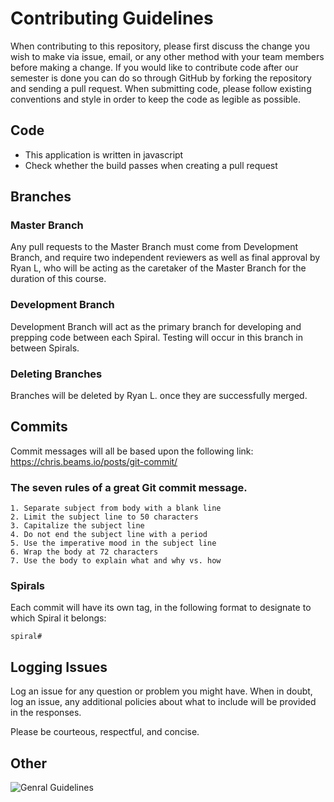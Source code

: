 # Contributing Guidelines

When contributing to this repository, please first discuss the change you wish to make via issue, email, or any other method with your team members before making a change.
If you would like to contribute code after our semester is done you can do so through GitHub by forking the repository and sending a pull request. When submitting code, please follow existing conventions and style in order to keep the code as legible as possible.

## Code
- This application is written in javascript
- Check whether the build passes when creating a pull request

## Branches

### Master Branch
Any pull requests to the Master Branch must come from Development Branch, and require two independent reviewers as well as final approval by Ryan L, who will be acting as the caretaker of the Master Branch for the duration of this course.

### Development Branch
Development Branch will act as the primary branch for developing and prepping code between each Spiral. Testing will occur in this branch in between Spirals.

### Deleting Branches
Branches will be deleted by Ryan L. once they are successfully merged.

## Commits

Commit messages will all be based upon the following link: https://chris.beams.io/posts/git-commit/

### The seven rules of a great Git commit message.
    1. Separate subject from body with a blank line
    2. Limit the subject line to 50 characters
    3. Capitalize the subject line
    4. Do not end the subject line with a period
    5. Use the imperative mood in the subject line
    6. Wrap the body at 72 characters
    7. Use the body to explain what and why vs. how

### Spirals

Each commit will have its own tag, in the following format to designate to which Spiral it belongs:

    spiral#

## Logging Issues

Log an issue for any question or problem you might have. When in doubt, log an issue, 
any additional policies about what to include will be provided in the responses.

Please be courteous, respectful, and concise.

## Other
![Genral Guidelines](https://imgs.xkcd.com/comics/git.png "If that doesn't fix it, git.txt contains the phone number of a friend of mine who understands git. Just wait through a few minutes of 'It's really pretty simple, just think of branches as...' and eventually you'll learn the commands that will fix everything.")

